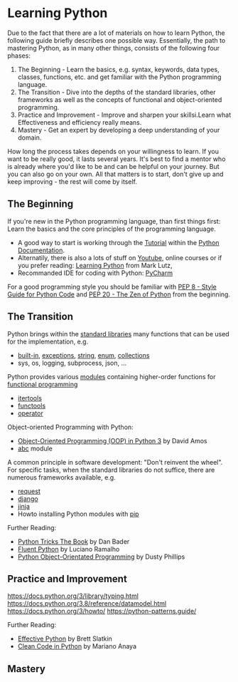 # Learning Python

Due to the fact that there are a lot of materials on how to learn Python, the following guide briefly describes one possible way.  Essentially, the path to mastering Python, as in many other things, consists of the following four phases:

1. The Beginning - Learn the basics, e.g. syntax, keywords, data types, classes, functions, etc. and get familiar with the Python programming language. 
2. The Transition - Dive into the depths of the standard libraries, other frameworks as well as the concepts of functional and object-oriented programming.
3. Practice and Improvement - Improve and sharpen your skillsi.Learn what Effectiveness and efficiency really means.
4. Mastery - Get an expert by developing a deep understanding of your domain.

How long the process takes depends on your willingness to learn. If you want to be really good, it lasts several years. It's best to find a mentor who is already where you'd like to be and can be helpful on your journey. But you can also go on your own. All that matters is to start, don't give up and keep improving - the rest will come by itself.

## The Beginning

If you're new in the Python programming language, than first things first: Learn the basics and the core principles of the programming language.

* A good way to start is working through the   [Tutorial](https://docs.python.org/3.8/tutorial/index.html) within the [Python Documentation](https://docs.python.org/3/).
* Alternatily, there is also a lots of stuff on [Youtube](https://www.youtube.com/results?search_query=python3+tutorial), online courses or if you prefer reading:
  [Learning Python](https://www.oreilly.com/library/view/learning-python-5th/9781449355722/) from Mark Lutz,
* Recommanded IDE for coding with Python: [PyCharm](https://www.jetbrains.com/pycharm/)

For a good programming style you should be familiar with [PEP 8 - Style Guide for Python Code](https://www.python.org/dev/peps/pep-0008/) and [PEP 20 - The Zen of Python](https://www.python.org/dev/peps/pep-0020/) from the beginning.

## The Transition

Python brings within the [standard libraries](https://docs.python.org/3/library/index.html) many functions that can be used for the implementation, e.g.
* [built-in](https://docs.python.org/3/library/functions.html), [exceptions](https://docs.python.org/3/library/exceptions.html), [string](https://docs.python.org/3/library/string.html), [enum](https://docs.python.org/3/library/enum.html), [collections](https://docs.python.org/3/library/collections.html)
* sys, os, logging, subprocess, json, ...

Python provides various [modules](https://docs.python.org/3/library/functional.html) containing higher-order functions for [functional programming](https://docs.python.org/3/howto/functional.html) 
* [itertools](https://docs.python.org/3/library/itertools.html)
* [functools](https://docs.python.org/3/library/functools.html)
* [operator](https://docs.python.org/3/library/operator.html)

Object-oriented Programming with Python:
* [Object-Oriented Programming (OOP) in Python 3](https://realpython.com/python3-object-oriented-programming/) by David Amos
* [abc](https://docs.python.org/3/library/abc.html) module

A common principle in software development: "Don't reinvent the wheel". For specific tasks, when the standard libraries do not suffice, there are numerous frameworks available, e.g.
* [request](https://3.python-requests.org/)
* [django](https://www.djangoproject.com/)
* [jinja](https://jinja.palletsprojects.com)
* Howto installing Python modules with [pip](https://docs.python.org/3/installing/index.html)

Further Reading:
* [Python Tricks The Book](https://www.amazon.com/-/de/dp/1775093301/) by Dan Bader
* [Fluent Python](https://www.oreilly.com/library/view/fluent-python/9781491946237/) by Luciano Ramalho
* [Python Object-Orientated Programming](https://www.packtpub.com/product/python-3-object-oriented-programming-third-edition/9781789615852) by Dusty Phillips

## Practice and Improvement 

https://docs.python.org/3/library/typing.html
https://docs.python.org/3.8/reference/datamodel.html
https://docs.python.org/3/howto/
https://python-patterns.guide/

Further Reading:
* [Effective Python](https://www.oreilly.com/library/view/effective-python-90/9780134854717/) by Brett Slatkin
* [Clean Code in Python](https://www.packtpub.com/product/clean-code-in-python/9781788835831) by Mariano Anaya

## Mastery

